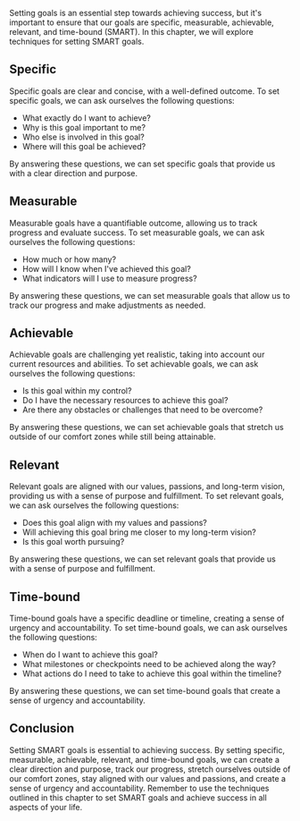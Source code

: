 
Setting goals is an essential step towards achieving success, but it's important to ensure that our goals are specific, measurable, achievable, relevant, and time-bound (SMART). In this chapter, we will explore techniques for setting SMART goals.

Specific
--------

Specific goals are clear and concise, with a well-defined outcome. To set specific goals, we can ask ourselves the following questions:

* What exactly do I want to achieve?
* Why is this goal important to me?
* Who else is involved in this goal?
* Where will this goal be achieved?

By answering these questions, we can set specific goals that provide us with a clear direction and purpose.

Measurable
----------

Measurable goals have a quantifiable outcome, allowing us to track progress and evaluate success. To set measurable goals, we can ask ourselves the following questions:

* How much or how many?
* How will I know when I've achieved this goal?
* What indicators will I use to measure progress?

By answering these questions, we can set measurable goals that allow us to track our progress and make adjustments as needed.

Achievable
----------

Achievable goals are challenging yet realistic, taking into account our current resources and abilities. To set achievable goals, we can ask ourselves the following questions:

* Is this goal within my control?
* Do I have the necessary resources to achieve this goal?
* Are there any obstacles or challenges that need to be overcome?

By answering these questions, we can set achievable goals that stretch us outside of our comfort zones while still being attainable.

Relevant
--------

Relevant goals are aligned with our values, passions, and long-term vision, providing us with a sense of purpose and fulfillment. To set relevant goals, we can ask ourselves the following questions:

* Does this goal align with my values and passions?
* Will achieving this goal bring me closer to my long-term vision?
* Is this goal worth pursuing?

By answering these questions, we can set relevant goals that provide us with a sense of purpose and fulfillment.

Time-bound
----------

Time-bound goals have a specific deadline or timeline, creating a sense of urgency and accountability. To set time-bound goals, we can ask ourselves the following questions:

* When do I want to achieve this goal?
* What milestones or checkpoints need to be achieved along the way?
* What actions do I need to take to achieve this goal within the timeline?

By answering these questions, we can set time-bound goals that create a sense of urgency and accountability.

Conclusion
----------

Setting SMART goals is essential to achieving success. By setting specific, measurable, achievable, relevant, and time-bound goals, we can create a clear direction and purpose, track our progress, stretch ourselves outside of our comfort zones, stay aligned with our values and passions, and create a sense of urgency and accountability. Remember to use the techniques outlined in this chapter to set SMART goals and achieve success in all aspects of your life.

